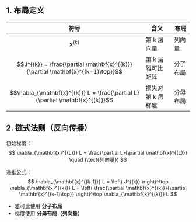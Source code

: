 
## 1. 布局定义

| 符号                                                                              | 含义         | 布局   |
| ------------------------------------------------------------------------------- | ---------- | ---- |
| $$\mathbf{x}^{(k)}$$                                                            | 第 k 层向量    | 列向量  |
| $$J^{(k)} = \frac{\partial \mathbf{x}^{(k)}}{\partial \mathbf{x}^{(k-1)\top}}$$ | 第 k 层雅可比矩阵 | 分子布局 |
| $$\nabla_{\mathbf{x}^{(k)}} L = \frac{\partial L}{\partial \mathbf{x}^{(k)}}$$  | 损失对第 k 层梯度 | 分母布局 |

## 2️. 链式法则（反向传播）

初始梯度：
$$
\nabla_{\mathbf{x}^{(L)}} L = \frac{\partial L}{\partial \mathbf{x}^{(L)}} \quad (\text{列向量})
$$

递推公式：
$$
\nabla_{\mathbf{x}^{(k-1)}} L = \left( J^{(k)} \right)^\top \nabla_{\mathbf{x}^{(k)}} L
= \left( \frac{\partial \mathbf{x}^{(k)}}{\partial \mathbf{x}^{(k-1)\top}} \right)^\top \nabla_{\mathbf{x}^{(k)}} L
$$

- 雅可比使用 **分子布局**  
- 梯度使用 **分母布局（列向量）**  

